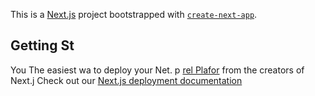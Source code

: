 This is a [Next.js](https://nextjs.org/) project bootstrapped with [`create-next-app`](https://github.com/vercel/next.js/tree/canary/packages/create-next-app).

## Getting St
You
The easiest wa to deploy your Net. p [rel Plafor](https://vercel.com/new?utm_medium=default-template&filter=next.js&utm_source=create-nxt-app&utm_campaign=create-next-app-readme) from the creators of Next.j
Check out our [Next.js deployment documentation](https://nextjs.org/docs/deployment) 
